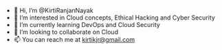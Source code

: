 - 👋 Hi, I’m @KirtiRanjanNayak
- 👀 I’m interested in Cloud concepts, Ethical Hacking and Cyber Security
- 🌱 I’m currently learning DevOps and Cloud Security
- 💞️ I’m looking to collaborate on Cloud 
- 📫 You can reach me at kirtikjr@gmail.com

<!---
KirtiRanjanNayak/KirtiRanjanNayak is a ✨ special ✨ repository because its `README.md` (this file) appears on your GitHub profile.
You can click the Preview link to take a look at your changes.
--->
